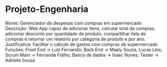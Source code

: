 # Projeto-Engenharia
Nome: Gerenciador de despesas com compras em supermercado                                                                                                                           
Descrição: Web App capaz de adicionar itens, calcular total de compras, adicionar desconto por quantidade de produto, compartilhar lista de compras e retornar um relatório por categoria de produto e por ano.
Justificativa: Facilitar o cálculo de gastos com compras de supermercado  
Funções: Front End -> Luiz Fernando; Back End -> Maely Souza, Lucas Lins; Scrum Main -> Fernanda Fialho; Banco de dados -> Isaac Nunes; Tester -> Adrielle Sousa

